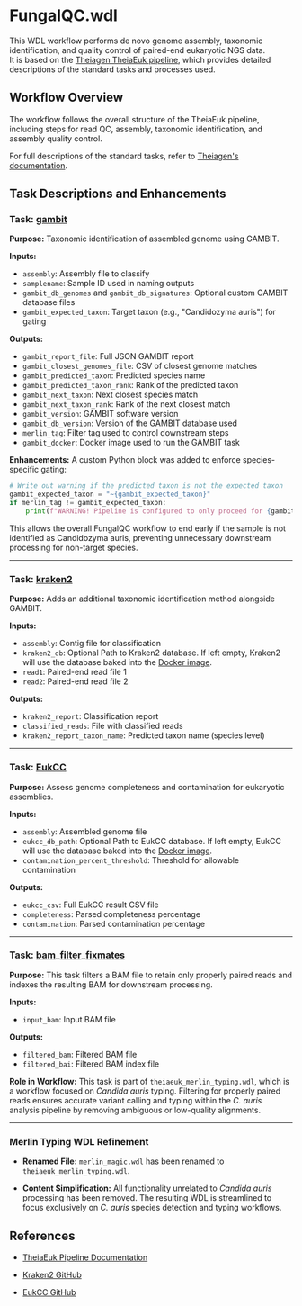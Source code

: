 FungalQC.wdl
=========================

This WDL workflow performs de novo genome assembly, taxonomic identification, and quality control of paired-end eukaryotic NGS data.\
It is based on the [Theiagen TheiaEuk pipeline](https://theiagen.github.io/public_health_bioinformatics/latest/workflows/genomic_characterization/theiaeuk/), which provides detailed descriptions of the standard tasks and processes used.

Workflow Overview
-----------------

The workflow follows the overall structure of the TheiaEuk pipeline, including steps for read QC, assembly, taxonomic identification, and assembly quality control.

For full descriptions of the standard tasks, refer to [Theiagen's documentation](https://theiagen.github.io/public_health_bioinformatics/latest/workflows/genomic_characterization/theiaeuk/).


## Task Descriptions and Enhancements

### Task: [gambit](https://github.com/broadinstitute/idmp-fungal-pipelines/blob/main/tasks/taxon_id/task_gambit.wdl)

**Purpose:**
Taxonomic identification of assembled genome using GAMBIT.

**Inputs:**
- `assembly`: Assembly file to classify
- `samplename`: Sample ID used in naming outputs
- `gambit_db_genomes` and `gambit_db_signatures`: Optional custom GAMBIT database files
- `gambit_expected_taxon`: Target taxon (e.g., "Candidozyma auris") for gating

**Outputs:**
- `gambit_report_file`: Full JSON GAMBIT report
- `gambit_closest_genomes_file`: CSV of closest genome matches
- `gambit_predicted_taxon`: Predicted species name
- `gambit_predicted_taxon_rank`: Rank of the predicted taxon
- `gambit_next_taxon`: Next closest species match
- `gambit_next_taxon_rank`: Rank of the next closest match
- `gambit_version`: GAMBIT software version
- `gambit_db_version`: Version of the GAMBIT database used
- `merlin_tag`: Filter tag used to control downstream steps
- `gambit_docker`: Docker image used to run the GAMBIT task

**Enhancements:**
A custom Python block was added to enforce species-specific gating:

```python
# Write out warning if the predicted taxon is not the expected taxon
gambit_expected_taxon = "~{gambit_expected_taxon}"
if merlin_tag != gambit_expected_taxon:
    print(f"WARNING! Pipeline is configured to only proceed for {gambit_expected_taxon}. Found: {merlin_tag}", file=sys.stderr)
```

This allows the overall FungalQC workflow to end early if the sample is not identified as Candidozyma auris, preventing unnecessary downstream processing for non-target species.

---

### Task: [kraken2](https://github.com/broadinstitute/idmp-fungal-pipelines/blob/main/tasks/taxon_id/task_kraken2.wdl)

**Purpose:**
Adds an additional taxonomic identification method alongside GAMBIT.

**Inputs:**
- `assembly`: Contig file for classification
- `kraken2_db`: Optional Path to Kraken2 database. If left empty, Kraken2 will use the database baked into the [Docker image](https://github.com/broadinstitute/idmp-fungal-pipelines/blob/main/dockers/kraken2/Dockerfile).
- `read1`: Paired-end read file 1
- `read2`:  Paired-end read file 2

**Outputs:**
- `kraken2_report`: Classification report
- `classified_reads`: File with classified reads
- `kraken2_report_taxon_name`: Predicted taxon name (species level)


---

### Task: [EukCC](https://github.com/broadinstitute/idmp-fungal-pipelines/blob/main/tasks/quality_control/advanced_metrics/task_EukCC.wdl)

**Purpose:**
Assess genome completeness and contamination for eukaryotic assemblies.

**Inputs:**
- `assembly`: Assembled genome file
- `eukcc_db_path`: Optional Path to EukCC database. If left empty, EukCC will use the database baked into the [Docker image](https://github.com/broadinstitute/idmp-fungal-pipelines/blob/main/dockers/eukcc/Dockerfile).
- `contamination_percent_threshold`: Threshold for allowable contamination

**Outputs:**
- `eukcc_csv`: Full EukCC result CSV file
- `completeness`: Parsed completeness percentage
- `contamination`: Parsed contamination percentage

---

### Task: [bam_filter_fixmates](https://github.com/broadinstitute/idmp-fungal-pipelines/blob/main/tasks/quality_control/read_filtering/task_filter_bam.wdl)

**Purpose:**
This task filters a BAM file to retain only properly paired reads and indexes the resulting BAM for downstream processing.

**Inputs:**
- `input_bam`: Input BAM file

**Outputs:**
- `filtered_bam`:  Filtered BAM file
- `filtered_bai`: Filtered BAM index file

**Role in Workflow:**
This task is part of `theiaeuk_merlin_typing.wdl`, which is a workflow focused on *Candida auris* typing. Filtering for properly paired reads ensures accurate variant calling and typing within the *C. auris* analysis pipeline by removing ambiguous or low-quality alignments.

---


### Merlin Typing WDL Refinement

-   **Renamed File:** `merlin_magic.wdl` has been renamed to `theiaeuk_merlin_typing.wdl`.

-   **Content Simplification:** All functionality unrelated to *Candida auris* processing has been removed. The resulting WDL is streamlined to focus exclusively on *C. auris* species detection and typing workflows.


References
----------

-   [TheiaEuk Pipeline Documentation](https://theiagen.github.io/public_health_bioinformatics/latest/workflows/genomic_characterization/theiaeuk/)

-   [Kraken2 GitHub](https://github.com/DerrickWood/kraken2)

-   [EukCC GitHub](https://github.com/Finn-Lab/EukCC)